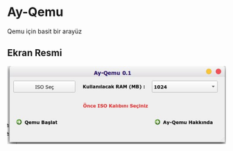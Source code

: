 # Ay-Qemu
Qemu için basit bir arayüz

Ekran Resmi
----------
![](https://github.com/oltulu/Ay-Qemu/blob/master/ay-qemu.jpg)
